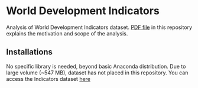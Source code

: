 # World Development Indicators
Analysis of World Development Indicators dataset. [PDF file](https://github.com/mahammadvaliyev/World_Development_Indicators/blob/master/Presentation_of_analysis.pdf) in this repository explains the motivation and scope of the analysis.

## Installations
No specific library is needed, beyond basic Anaconda distribution. Due to large volume (~547 MB), dataset has not placed in this repository. You can access the Indicators dataset [here](https://www.kaggle.com/worldbank/world-development-indicators?select=Indicators.csv)
